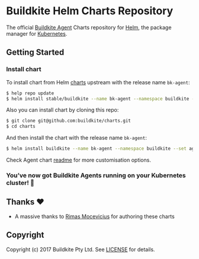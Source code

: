 # Buildkite Helm Charts Repository

The official [Buildkite Agent](https://buildkite.com/docs/agent) Charts repository for [Helm](https://helm.sh), the package manager for [Kubernetes](http://kubernetes.io).

## Getting Started

### Install chart

To install chart from Helm [charts](https://github.com/kubernetes/charts) upstream with the release name `bk-agent`:
```bash
$ help repo update
$ helm install stable/buildkite --name bk-agent --namespace buildkite --set agent.token="BUILDKITE_AGENT_TOKEN"
```

Also you can install chart by cloning this repo:
```bash
$ git clone git@github.com:buildkite/charts.git
$ cd charts
```

And then install the chart with the release name `bk-agent`:

```bash
$ helm install buildkite --name bk-agent --namespace buildkite --set agent.token="BUILDKITE_AGENT_TOKEN"
```

Check Agent chart [readme](charts/buildkite/README.md) for more customisation options.

### You’ve now got Buildkite Agents running on your Kubernetes cluster! :tada:

## Thanks :heart:

* A massive thanks to [Rimas Mocevicius](https://github.com/rimusz) for authoring these charts


## Copyright

Copyright (c) 2017 Buildkite Pty Ltd. See [LICENSE](LICENSE) for details.
